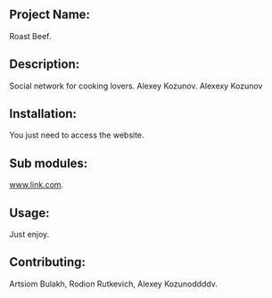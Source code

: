 ## Project Name: <br>
Roast Beef. <br>
## Description: <br>
Social network for cooking lovers. Alexey Kozunov. Alexexy Kozunov <br>
## Installation: <br>
You just need to access the website. <br>
## Sub modules: <br>
www.link.com. <br>
## Usage:
Just enjoy. <br>
## Contributing:
Artsiom Bulakh, Rodion Rutkevich, Alexey Kozunoddddv. <br>
